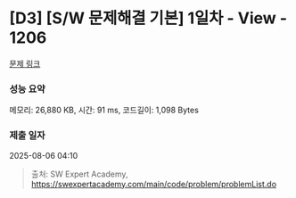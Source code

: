 # [D3] [S/W 문제해결 기본] 1일차 - View - 1206 

[문제 링크](https://swexpertacademy.com/main/code/problem/problemDetail.do?contestProbId=AV134DPqAA8CFAYh) 

### 성능 요약

메모리: 26,880 KB, 시간: 91 ms, 코드길이: 1,098 Bytes

### 제출 일자

2025-08-06 04:10



> 출처: SW Expert Academy, https://swexpertacademy.com/main/code/problem/problemList.do